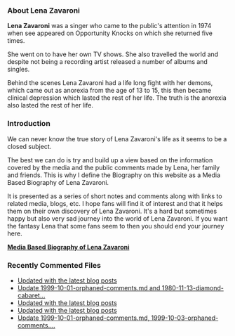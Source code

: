 ### About Lena Zavaroni

<p><strong>Lena Zavaroni</strong> was a singer who came to the public's attention in 1974 when see appeared on Opportunity Knocks on which she returned five times.</p>

<p>She went on to have her own TV shows. She also travelled the world and despite not being a recording artist released a number of albums and singles.</p>

<p>Behind the scenes Lena Zavaroni had a life long fight with her demons, which came out as anorexia from the age of 13 to 15, this then became clinical depression which lasted the rest of her life. The truth is the anorexia also lasted the rest of her life.</p>

### Introduction

<p>We can never know the true story of Lena Zavaroni's life as it seems to be a closed subject.</p>

<p>The best we can do is try and build up a view based on the information covered by the media and the public comments made by Lena, her family and friends. This is why I define the Biography on this website as a Media Based Biography of Lena Zavaroni.</p>

<p>It is presented as a series of short notes and comments along with links to related media, blogs, etc. I hope fans will find it of interest and that it helps them on their own discovery of Lena Zavaroni. It's a hard but sometimes happy but also very sad journey into the world of Lena Zavaroni. If you want the fantasy Lena that some fans seem to then you should end your journey here.</p>

<a href="https://fanzoflenazavaroni.github.io/biography/lena-zavaroni/"><strong>Media Based Biography of Lena Zavaroni</strong></a>

### Recently Commented Files

<!-- BLOG-POST-LIST:START -->
- [Updated with the latest blog posts](https://github.com/FanzOfLenaZavaroni/fanzoflenazavaroni.github.io/commit/80f76e28aa5c76efc37523a3dc7318ba22d8b817)
- [Update 1999-10-01-orphaned-comments.md and 1980-11-13-diamond-cabaret…](https://github.com/FanzOfLenaZavaroni/fanzoflenazavaroni.github.io/commit/0638ab5d21e09428395c618eacb15b47d1c5b2e3)
- [Updated with the latest blog posts](https://github.com/FanzOfLenaZavaroni/fanzoflenazavaroni.github.io/commit/c04a83d2266b868c8504d7c7b4bccecb116192ab)
- [Updated with the latest blog posts](https://github.com/FanzOfLenaZavaroni/fanzoflenazavaroni.github.io/commit/f2c975f93e2683da6c9747744a377661bee6e9c8)
- [Update 1999-10-01-orphaned-comments.md, 1999-10-03-orphaned-comments.…](https://github.com/FanzOfLenaZavaroni/fanzoflenazavaroni.github.io/commit/fa2764dca88df286920f2e4d2020bf588f569d05)
<!-- BLOG-POST-LIST:END -->
